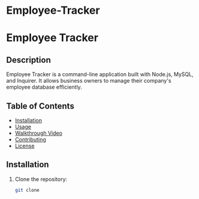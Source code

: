 # Employee-Tracker

# Employee Tracker

## Description
Employee Tracker is a command-line application built with Node.js, MySQL, and Inquirer. It allows business owners to manage their company's employee database efficiently.

## Table of Contents
- [Installation](#installation)
- [Usage](#usage)
- [Walkthrough Video](#walkthrough-video)
- [Contributing](#contributing)
- [License](#license)

## Installation
1. Clone the repository:
   ```bash
   git clone 
